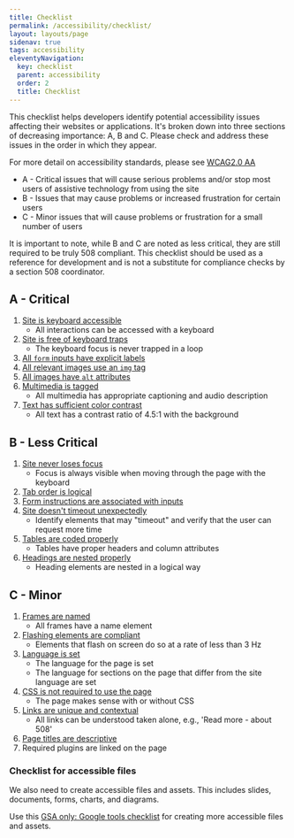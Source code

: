```yaml
---
title: Checklist
permalink: /accessibility/checklist/
layout: layouts/page
sidenav: true
tags: accessibility
eleventyNavigation:
  key: checklist
  parent: accessibility
  order: 2
  title: Checklist
---
```


This checklist helps developers identify potential accessibility issues affecting their websites or applications. It's broken down into three sections of decreasing importance: A, B and C. Please check and address these issues in the order in which they appear.

For more detail on accessibility standards, please see [WCAG2.0 AA](https://www.w3.org/TR/WCAG20/)

 * A - Critical issues that will cause serious problems and/or stop most users of assistive technology from using the site
 * B - Issues that may cause problems or increased frustration for certain users
 * C - Minor issues that will cause problems or frustration for a small number of users

It is important to note, while B and C are noted as less critical, they are still required to be truly 508 compliant. This checklist should be used as a reference for development and is not a substitute for compliance checks by a section 508 coordinator.

##  A - Critical

1. <a href='../keyboard/'>Site is keyboard accessible</a>
    * All interactions can be accessed with a keyboard
2. <a href='../keyboard/#keyboard-trap'>Site is free of keyboard traps</a>
    * The keyboard focus is never trapped in a loop
4. <a href='../forms/'>All `form` inputs have explicit labels</a>
6. <a href='../images/'>All relevant images use an `img` tag</a>
5. <a href='../images/'>All images have `alt` attributes</a>
6. <a href='../multimedia/'>Multimedia is tagged</a>
    * All multimedia has appropriate captioning and audio description
7. <a href='../color/'>Text has sufficient color contrast</a>
    * All text has a contrast ratio of 4.5:1 with the background

## B - Less Critical

1. <a href='../keyboard/'>Site never loses focus</a>
    * Focus is always visible when moving through the page with the keyboard
2. <a href='../keyboard/'>Tab order is logical</a>
3. <a href='../forms/'>Form instructions are associated with inputs</a>
4. <a href='../timeouts/'>Site doesn't timeout unexpectedly</a>
    * Identify elements that may "timeout" and verify that the user can request more time
5. <a href='../tables/'>Tables are coded properly</a>
    * Tables have proper headers and column attributes
6. <a href='../headings/'>Headings are nested properly</a>
    * Heading elements are nested in a logical way

## C - Minor
1. <a href='../iframes/'>Frames are named</a>
    * All frames have a name element
2. <a href='../flashing/'>Flashing elements are compliant</a>
    * Elements that flash on screen do so at a rate of less than 3 Hz
3. <a href='../language/'>Language is set</a>
    * The language for the page is set
    * The language for sections on the page that differ from the site language are set
4. <a href='../css/'>CSS is not required to use the page</a>
    * The page makes sense with or without CSS
5. <a href='../links/'>Links are unique and contextual</a>
    * All links can be understood taken alone, e.g., 'Read more - about 508'
6. <a href='../page-titles/'>Page titles are descriptive</a>
7. Required plugins are linked on the page

### Checklist for accessible files
We also need to create accessible files and assets. This includes slides, documents, forms, charts, and diagrams.

Use this [GSA only: Google tools checklist](https://docs.google.com/document/d/1DXiU7pBxMQogH5G4MFC79ki5xCMt1VlED5Mq-XUINmA/edit?usp=sharing) for creating more accessible files and assets.
